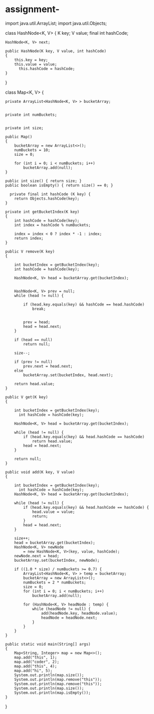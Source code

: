 # assignment-


import java.util.ArrayList;
import java.util.Objects;
 

class HashNode<K, V> {
    K key;
    V value;
      final int hashCode;
 
    HashNode<K, V> next;

    public HashNode(K key, V value, int hashCode)
    {
        this.key = key;
        this.value = value;
          this.hashCode = hashCode;
    }
}
 
class Map<K, V> {
	
    private ArrayList<HashNode<K, V> > bucketArray;
 
 
    private int numBuckets;
 
 
    private int size;
 
    public Map()
    {
        bucketArray = new ArrayList<>();
        numBuckets = 10;
        size = 0;
 
        for (int i = 0; i < numBuckets; i++)
            bucketArray.add(null);
    }
 
    public int size() { return size; }
    public boolean isEmpty() { return size() == 0; }
     
      private final int hashCode (K key) {
        return Objects.hashCode(key);
    }
   
    private int getBucketIndex(K key)
    {
        int hashCode = hashCode(key);
        int index = hashCode % numBuckets;
       
        index = index < 0 ? index * -1 : index;
        return index;
    }
 
    public V remove(K key)
    {
		
        int bucketIndex = getBucketIndex(key);
        int hashCode = hashCode(key);
       
        HashNode<K, V> head = bucketArray.get(bucketIndex);
 
   
        HashNode<K, V> prev = null;
        while (head != null) {
           
            if (head.key.equals(key) && hashCode == head.hashCode)
                break;
 
           
            prev = head;
            head = head.next;
        }
 
        if (head == null)
            return null;
 
        size--;
 
        if (prev != null)
            prev.next = head.next;
        else
            bucketArray.set(bucketIndex, head.next);
 
        return head.value;
    }
 
    public V get(K key)
    {
		
        int bucketIndex = getBucketIndex(key);
          int hashCode = hashCode(key);
       
        HashNode<K, V> head = bucketArray.get(bucketIndex);
 
        while (head != null) {
            if (head.key.equals(key) && head.hashCode == hashCode)
                return head.value;
            head = head.next;
        }
 
        return null;
    }
 
    public void add(K key, V value)
    {
		
        int bucketIndex = getBucketIndex(key);
          int hashCode = hashCode(key);
        HashNode<K, V> head = bucketArray.get(bucketIndex);
 
        while (head != null) {
            if (head.key.equals(key) && head.hashCode == hashCode) {
                head.value = value;
                return;
            }
            head = head.next;
        }
 
        size++;
        head = bucketArray.get(bucketIndex);
        HashNode<K, V> newNode
            = new HashNode<K, V>(key, value, hashCode);
        newNode.next = head;
        bucketArray.set(bucketIndex, newNode);
 
        if ((1.0 * size) / numBuckets >= 0.7) {
            ArrayList<HashNode<K, V> > temp = bucketArray;
            bucketArray = new ArrayList<>();
            numBuckets = 2 * numBuckets;
            size = 0;
            for (int i = 0; i < numBuckets; i++)
                bucketArray.add(null);
 
            for (HashNode<K, V> headNode : temp) {
                while (headNode != null) {
                    add(headNode.key, headNode.value);
                    headNode = headNode.next;
                }
            }
        }
    }
 
    public static void main(String[] args)
    {
        Map<String, Integer> map = new Map<>();
        map.add("this", 1);
        map.add("coder", 2);
        map.add("this", 4);
        map.add("hi", 5);
        System.out.println(map.size());
        System.out.println(map.remove("this"));
        System.out.println(map.remove("this"));
        System.out.println(map.size());
        System.out.println(map.isEmpty());
    }
}
